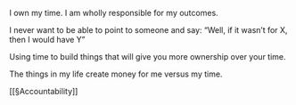 I own my time. I am wholly responsible for my outcomes.

I never want to be able to point to someone and say: “Well, if it wasn’t for X, then I would have Y”

Using time to build things that will give you more ownership over your time.

The things in my life create money for me versus my time.

[[§Accountability]]